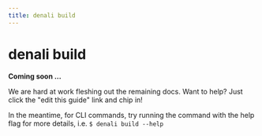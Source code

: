 ```yaml
---
title: denali build
---
```


# denali build

**Coming soon ...**

We are hard at work fleshing out the remaining docs. Want to help? Just click
the "edit this guide" link and chip in!

In the meantime, for CLI commands, try running the command with the help flag
for more details, i.e. `$ denali build --help`

